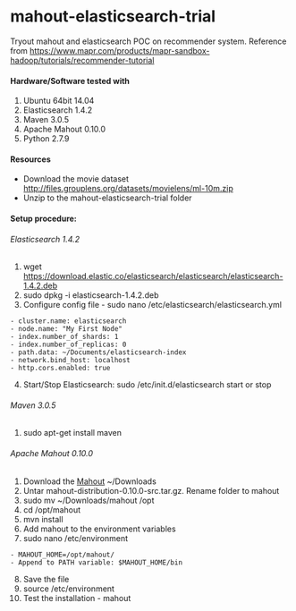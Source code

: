 # mahout-elasticsearch-trial
Tryout mahout and elasticsearch POC on recommender system. Reference from <a href="https://www.mapr.com/products/mapr-sandbox-hadoop/tutorials/recommender-tutorial">https://www.mapr.com/products/mapr-sandbox-hadoop/tutorials/recommender-tutorial</a>

#### Hardware/Software tested with
1. Ubuntu 64bit 14.04
2. Elasticsearch 1.4.2
3. Maven 3.0.5
4. Apache Mahout 0.10.0
5. Python 2.7.9

#### Resources
- Download the movie dataset <a href="http://files.grouplens.org/datasets/movielens/ml-10m.zip">http://files.grouplens.org/datasets/movielens/ml-10m.zip</a>
- Unzip to the mahout-elasticsearch-trial folder

#### Setup procedure:
###### Elasticsearch 1.4.2
1. wget https://download.elastic.co/elasticsearch/elasticsearch/elasticsearch-1.4.2.deb
2. sudo dpkg -i elasticsearch-1.4.2.deb
3. Configure config file - sudo nano /etc/elasticsearch/elasticsearch.yml
```
- cluster.name: elasticsearch
- node.name: "My First Node"
- index.number_of_shards: 1
- index.number_of_replicas: 0
- path.data: ~/Documents/elasticsearch-index
- network.bind_host: localhost
- http.cors.enabled: true
```
4. Start/Stop Elasticsearch: sudo /etc/init.d/elasticsearch start or stop 
 
###### Maven 3.0.5
1. sudo apt-get install maven

###### Apache Mahout 0.10.0
1. Download the <a href="http://mirror.nus.edu.sg/apache/mahout/0.10.0/mahout-distribution-0.10.0-src.tar.gz">Mahout</a> ~/Downloads
2. Untar mahout-distribution-0.10.0-src.tar.gz. Rename folder to mahout
3. sudo mv ~/Downloads/mahout /opt
4. cd /opt/mahout
5. mvn install
6. Add mahout to the environment variables
7. sudo nano /etc/environment
```
- MAHOUT_HOME=/opt/mahout/
- Append to PATH variable: $MAHOUT_HOME/bin
```
8. Save the file
9. source /etc/environment
10. Test the installation - mahout 
